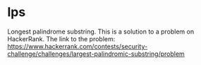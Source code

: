 # lps
Longest palindrome substring. This is a solution to a problem on HackerRank. The link to the problem:
https://www.hackerrank.com/contests/security-challenge/challenges/largest-palindromic-substring/problem
